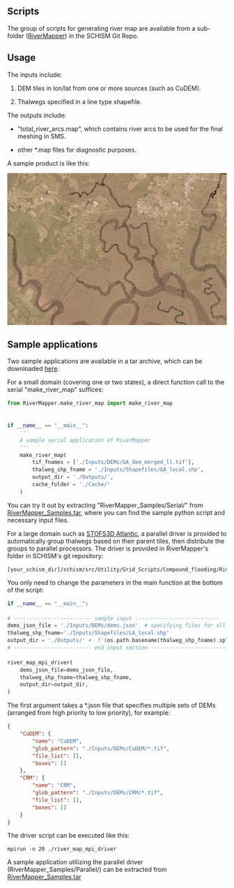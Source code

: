 ## Scripts
The group of scripts for generating river map are available from a sub-folder ([RiverMapper](https://github.com/schism-dev/schism/tree/master/src/Utility/Grid_Scripts/Compound_flooding/RiverMapper)) in the SCHISM Git Repo.


## Usage
The inputs include:

1. DEM tiles in lon/lat from one or more sources (such as CuDEM).

2. Thalwegs specified in a line type shapefile.

The outputs include:

- "total_river_arcs.map", which contains river arcs to be used for the final meshing in SMS.

- other \*.map files for diagnostic purposes.

A sample product is like this:

![Sample river map](../../assets/sample-river-map.png) 


## Sample applications
Two sample applications are available in a tar archive, which can be downloaded [here](http://ccrm.vims.edu/yinglong/feiye/Public/RiverMapper_Samples.tar).

For a small domain (covering one or two states), a direct function call to the serial "make_river_map" suffices:

```python
from RiverMapper.make_river_map import make_river_map


if __name__ == "__main__":
    '''
    A sample serial application of RiverMapper
    '''
    make_river_map(
        tif_fnames = ['./Inputs/DEMs/GA_dem_merged_ll.tif'],
        thalweg_shp_fname = './Inputs/Shapefiles/GA_local.shp',
        output_dir = './Outputs/',
        cache_folder = './Cache/'
    )
```

You can try it out by extracting "RiverMapper_Samples/Serial/" from [RiverMapper_Samples.tar](http://ccrm.vims.edu/yinglong/feiye/Public/RiverMapper_Samples.tar),
where you can find the sample python script and necessary input files.

For a large domain such as [STOFS3D Atlantic](https://nauticalcharts.noaa.gov/updates/introducing-the-inland-coastal-flooding-operational-guidance-system-icogs/),
a parallel driver is provided to automatically group thalwegs based on their parent tiles, then distribute the groups to parallel processors.
The driver is provided in RiverMapper's folder in SCHISM's git repository:

```
[your_schism_dir]/schism/src/Utility/Grid_Scripts/Compound_flooding/RiverMapper/RiverMapper/river_map_mpi_driver.py
```

You only need to change the parameters in the main function at the bottom of the script:

```python
if __name__ == "__main__":

# ------------------------- sample input ---------------------------
dems_json_file = './Inputs/DEMs/dems.json'  # specifying files for all DEM tiles
thalweg_shp_fname='./Inputs/Shapefiles/LA_local.shp'
output_dir = './Outputs/' +  f'{os.path.basename(thalweg_shp_fname).split(".")[0]}_{size}cores/'
# ------------------------- end input section ---------------------------

river_map_mpi_driver(
    dems_json_file=dems_json_file,
    thalweg_shp_fname=thalweg_shp_fname,
    output_dir=output_dir,
)

```

The first argument takes a \*.json file that specifies multiple sets of DEMs (arranged from high priority to low priority), for example:
```json
{
    "CuDEM": {
        "name": "CuDEM",
        "glob_pattern": "./Inputs/DEMs/CuDEM/*.tif",
        "file_list": [],
        "boxes": []
    },
    "CRM": {
        "name": "CRM",
        "glob_pattern": "./Inputs/DEMs/CRM/*.tif",
        "file_list": [],
        "boxes": []
    }
}
```

The driver script can be executed like this:

```
mpirun -n 20 ./river_map_mpi_driver
```


A sample application utilizing the parallel driver (RiverMapper_Samples/Parallel/) can be extracted from [RiverMapper_Samples.tar](http://ccrm.vims.edu/yinglong/feiye/Public/RiverMapper_Samples.tar)

